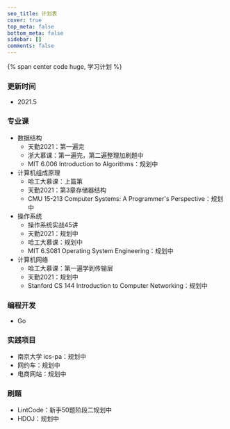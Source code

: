 ```yaml
---
seo_title: 计划表
cover: true
top_meta: false
bottom_meta: false
sidebar: []
comments: false
---
```


{% span center code huge, 学习计划 %}

### 更新时间

- 2021.5

### 专业课

- 数据结构
  - 天勤2021：第一遍完
  - 浙大慕课：第一遍完，第二遍整理加刷题中
  - MIT 6.006 Introduction to Algorithms：规划中
- 计算机组成原理
  - 哈工大慕课：上篇第
  - 天勤2021：第3章存储器结构
  - CMU 15-213 Computer Systems: A Programmer's Perspective：规划中
- 操作系统
  - 操作系统实战45讲
  - 天勤2021：规划中
  - 哈工大慕课：规划中
  - MIT 6.S081 Operating System Engineering：规划中
- 计算机网络
  - 哈工大慕课：第一遍学到传输层
  - 天勤2021：规划中
  - Stanford CS 144 Introduction to Computer Networking：规划中

### 编程开发

- Go

### 实践项目

- 南京大学 ics-pa：规划中
- 网约车：规划中
- 电商网站：规划中

### 刷题

- LintCode：新手50题阶段二规划中
- HDOJ：规划中





